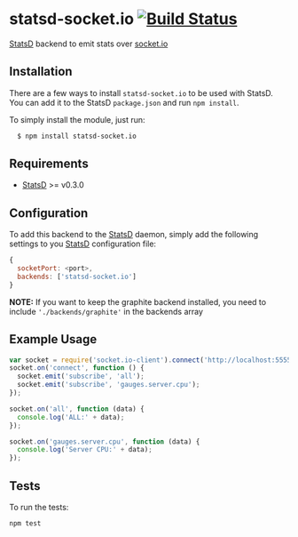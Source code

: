 # statsd-socket.io [![Build Status](https://secure.travis-ci.org/Chatham/statsd-socket.io.png?branch=master)](http://travis-ci.org/Chatham/statsd-socket.io)

[StatsD](https://github.com/etsy/statsd) backend to emit stats over [socket.io](http://socket.io/)

## Installation
There are a few ways to install `statsd-socket.io` to be used with StatsD. You can add it to the StatsD `package.json` and run `npm install`.

To simply install the module, just run:

```bash
  $ npm install statsd-socket.io
```
## Requirements
* [StatsD](https://github.com/etsy/statsd) >= v0.3.0

## Configuration
To add this backend to the [StatsD](https://github.com/etsy/statsd) daemon, simply add the following settings to you [StatsD](https://github.com/etsy/statsd) configuration file:

```js
{
  socketPort: <port>,
  backends: ['statsd-socket.io']
}
```
__NOTE:__ If you want to keep the graphite backend installed, you need to include `'./backends/graphite'` in the backends array

## Example Usage

```js
var socket = require('socket.io-client').connect('http://localhost:5555')
socket.on('connect', function () {
  socket.emit('subscribe', 'all');
  socket.emit('subscribe', 'gauges.server.cpu');
});

socket.on('all', function (data) {
  console.log('ALL:' + data);
});

socket.on('gauges.server.cpu', function (data) {
  console.log('Server CPU:' + data);
});
```

## Tests
To run the tests:

```js
npm test
```
